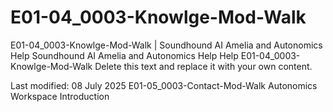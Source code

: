 # E01-04_0003-Knowlge-Mod-Walk

E01-04_0003-Knowlge-Mod-Walk | Soundhound AI Amelia and Autonomics Help Soundhound AI Amelia and Autonomics Help Help E01-04_0003-Knowlge-Mod-Walk Delete this text and replace it with your own content.

Last modified: 08 July 2025 E01-05_0003-Contact-Mod-Walk Autonomics Workspace Introduction